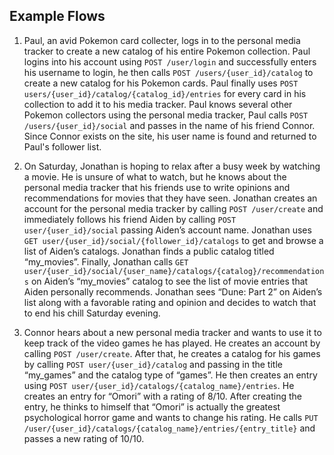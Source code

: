 ## Example Flows
1. Paul, an avid Pokemon card collecter, logs in to the personal media tracker to create a new catalog of his entire Pokemon collection. Paul logins into his account using `POST /user/login` and successfully enters his username to login, he then calls `POST /users/{user_id}/catalog` to create a new catalog for his Pokemon cards. Paul finally uses `POST users/{user_id}/catalog/{catalog_id}/entries` for every card in his collection to add it to his media tracker. Paul knows several other Pokemon collectors using the personal media tracker, Paul calls `POST /users/{user_id}/social` and passes in the name of his friend Connor. Since Connor exists on the site, his user name is found and returned to Paul's follower list.

2. On Saturday, Jonathan is hoping to relax after a busy week by watching a movie. He is unsure of what to watch, but he knows about the personal media tracker that his friends use to write opinions and recommendations for movies that they have seen. Jonathan creates an account for the personal media tracker by calling `POST /user/create` and immediately follows his friend Aiden by calling `POST  user/{user_id}/social` passing Aiden’s account name. Jonathan uses `GET user/{user_id}/social/{follower_id}/catalogs` to get and  browse a list of Aiden’s catalogs. Jonathan finds a public catalog titled “my_movies”. Finally, Jonathan calls  `GET user/{user_id}/social/{user_name}/catalogs/{catalog}/recommendations` on Aiden’s “my_movies” catalog to see the list of movie entries that Aiden personally recommends. Jonathan sees “Dune: Part 2” on Aiden’s list along with a favorable rating and opinion and decides to watch that to end his chill Saturday evening.

3. Connor hears about a new personal media tracker and wants to use it to keep track of the video games he has played. He creates an account by calling `POST /user/create`. After that, he creates a catalog for his games by calling `POST user/{user_id}/catalog` and passing in the title “my_games” and the catalog type of “games”. He then creates an entry using `POST user/{user_id}/catalogs/{catalog_name}/entries`. He creates an entry for “Omori” with a rating of 8/10. After creating the entry, he thinks to himself that “Omori” is actually the greatest psychological horror game and wants to change his rating. He calls `PUT /user/{user_id}/catalogs/{catalog_name}/entries/{entry_title}` and passes a new rating of 10/10.

